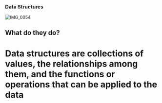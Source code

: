 ### Data Structures
![IMG_0054](https://user-images.githubusercontent.com/39811614/80015392-a91ae500-849f-11ea-9e2c-f13e5ea5ab67.jpg)

## What do they do?
# Data structures are collections of values, the relationships among them, and the functions or operations that can be applied to the data

